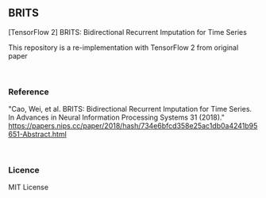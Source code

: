## BRITS

[TensorFlow 2] BRITS: Bidirectional Recurrent Imputation for Time Series  

This repository is a re-implementation with TensorFlow 2 from original paper

<br>

### Reference

"Cao, Wei, et al. 
BRITS: Bidirectional Recurrent Imputation for Time Series.
In Advances in Neural Information Processing Systems 31 (2018)."
https://papers.nips.cc/paper/2018/hash/734e6bfcd358e25ac1db0a4241b95651-Abstract.html

<br>

### Licence

MIT License

